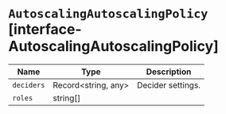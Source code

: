 # `AutoscalingAutoscalingPolicy` [interface-AutoscalingAutoscalingPolicy]

| Name | Type | Description |
| - | - | - |
| `deciders` | Record<string, any> | Decider settings. |
| `roles` | string[] | &nbsp; |
